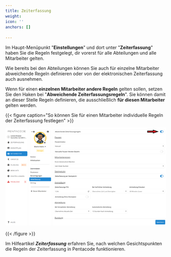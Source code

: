 ```yaml
---
title: Zeiterfassung
weight: 
icon: ''
anchors: []

---
```

Im Haupt-Menüpunkt "**Einstellungen**" und dort unter "**Zeiterfassung**" haben Sie die Regeln festgelegt, dir vorerst für alle Abteilungen und alle Mitarbeiter gelten.

Wie bereits bei den Abteilungen können Sie auch für einzelne Mitarbeiter abweichende Regeln definieren oder von der elektronischen Zeiterfassung auch ausnehmen.

Wenn für einen **einzelnen Mitarbeiter andere Regeln** gelten sollen, setzen Sie den Haken bei "**Abweichende Zeiterfassungsregeln**". Sie können damit an dieser Stelle Regeln definieren, die ausschließlich **für diesen Mitarbeiter** gelten werden.

{{< figure caption="So können Sie für einen Mitarbeiter individuelle Regeln der Zeiterfassung festlegen" >}}

![](/uploads/zei.png)

{{< /figure >}}

Im Hilfeartikel **_Zeiterfassung_** erfahren Sie, nach welchen Gesichtspunkten die Regeln der Zeiterfassung in Pentacode funktionieren.